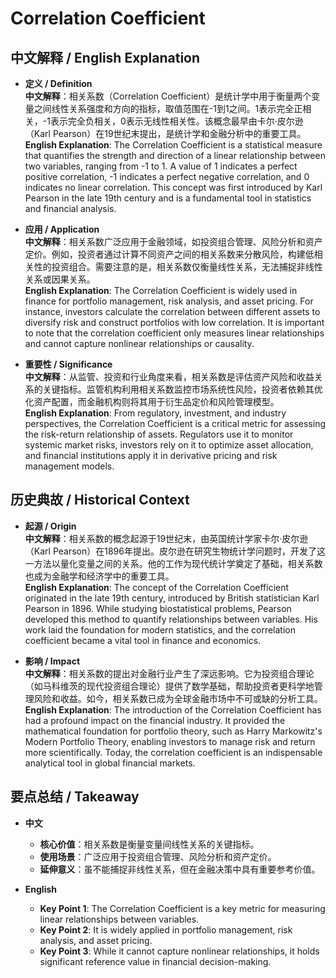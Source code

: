 # Correlation Coefficient

## 中文解释 / English Explanation

* **定义 / Definition**  
  **中文解释**：相关系数（Correlation Coefficient）是统计学中用于衡量两个变量之间线性关系强度和方向的指标，取值范围在-1到1之间。1表示完全正相关，-1表示完全负相关，0表示无线性相关性。该概念最早由卡尔·皮尔逊（Karl Pearson）在19世纪末提出，是统计学和金融分析中的重要工具。  
  **English Explanation**: The Correlation Coefficient is a statistical measure that quantifies the strength and direction of a linear relationship between two variables, ranging from -1 to 1. A value of 1 indicates a perfect positive correlation, -1 indicates a perfect negative correlation, and 0 indicates no linear correlation. This concept was first introduced by Karl Pearson in the late 19th century and is a fundamental tool in statistics and financial analysis.

* **应用 / Application**  
  **中文解释**：相关系数广泛应用于金融领域，如投资组合管理、风险分析和资产定价。例如，投资者通过计算不同资产之间的相关系数来分散风险，构建低相关性的投资组合。需要注意的是，相关系数仅衡量线性关系，无法捕捉非线性关系或因果关系。  
  **English Explanation**: The Correlation Coefficient is widely used in finance for portfolio management, risk analysis, and asset pricing. For instance, investors calculate the correlation between different assets to diversify risk and construct portfolios with low correlation. It is important to note that the correlation coefficient only measures linear relationships and cannot capture nonlinear relationships or causality.

* **重要性 / Significance**  
  **中文解释**：从监管、投资和行业角度来看，相关系数是评估资产风险和收益关系的关键指标。监管机构利用相关系数监控市场系统性风险，投资者依赖其优化资产配置，而金融机构则将其用于衍生品定价和风险管理模型。  
  **English Explanation**: From regulatory, investment, and industry perspectives, the Correlation Coefficient is a critical metric for assessing the risk-return relationship of assets. Regulators use it to monitor systemic market risks, investors rely on it to optimize asset allocation, and financial institutions apply it in derivative pricing and risk management models.

## 历史典故 / Historical Context

* **起源 / Origin**  
  **中文解释**：相关系数的概念起源于19世纪末，由英国统计学家卡尔·皮尔逊（Karl Pearson）在1896年提出。皮尔逊在研究生物统计学问题时，开发了这一方法以量化变量之间的关系。他的工作为现代统计学奠定了基础，相关系数也成为金融学和经济学中的重要工具。  
  **English Explanation**: The concept of the Correlation Coefficient originated in the late 19th century, introduced by British statistician Karl Pearson in 1896. While studying biostatistical problems, Pearson developed this method to quantify relationships between variables. His work laid the foundation for modern statistics, and the correlation coefficient became a vital tool in finance and economics.

* **影响 / Impact**  
  **中文解释**：相关系数的提出对金融行业产生了深远影响。它为投资组合理论（如马科维茨的现代投资组合理论）提供了数学基础，帮助投资者更科学地管理风险和收益。如今，相关系数已成为全球金融市场中不可或缺的分析工具。  
  **English Explanation**: The introduction of the Correlation Coefficient has had a profound impact on the financial industry. It provided the mathematical foundation for portfolio theory, such as Harry Markowitz's Modern Portfolio Theory, enabling investors to manage risk and return more scientifically. Today, the correlation coefficient is an indispensable analytical tool in global financial markets.

## 要点总结 / Takeaway

* **中文**  
  - **核心价值**：相关系数是衡量变量间线性关系的关键指标。  
  - **使用场景**：广泛应用于投资组合管理、风险分析和资产定价。  
  - **延伸意义**：虽不能捕捉非线性关系，但在金融决策中具有重要参考价值。

* **English**  
  - **Key Point 1**: The Correlation Coefficient is a key metric for measuring linear relationships between variables.  
  - **Key Point 2**: It is widely applied in portfolio management, risk analysis, and asset pricing.  
  - **Key Point 3**: While it cannot capture nonlinear relationships, it holds significant reference value in financial decision-making.